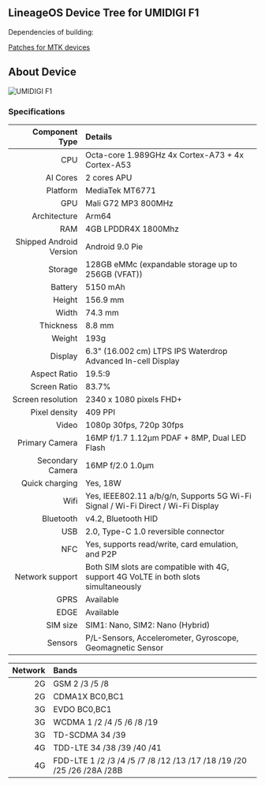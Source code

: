 LineageOS Device Tree for UMIDIGI F1
---

Dependencies of building:

[Patches for MTK devices](https://github.com/PeterCxy/mtk_patches)

## About Device

![UMIDIGI F1](https://www.umidigi.com/new/Images/f1Overview/c1.jpg)

### Specifications

Component Type | Details
-------:|:-------------------------
CPU     | Octa-core 1.989GHz 4x Cortex-A73 + 4x Cortex-A53
AI Cores | 2 cores APU
Platform | MediaTek MT6771
GPU     | Mali G72 MP3 800MHz
Architecture | Arm64
RAM | 4GB LPDDR4X 1800Mhz
Shipped Android Version | 	Android 9.0 Pie
Storage | 128GB eMMc (expandable storage up to 256GB (VFAT))
Battery | 5150 mAh
Height | 156.9 mm
Width | 74.3 mm
Thickness | 8.8 mm
Weight | 193g
Display | 6.3" (16.002 cm) LTPS IPS Waterdrop Advanced In-cell Display
Aspect Ratio | 19.5:9
Screen Ratio | 83.7%
Screen resolution | 2340 x 1080 pixels FHD+
Pixel density | 409 PPI
Video | 1080p 30fps, 720p 30fps
Primary Camera | 16MP f/1.7 1.12µm PDAF + 8MP, Dual LED Flash
Secondary Camera | 16MP f/2.0 1.0µm
Quick charging | Yes, 18W
Wifi | Yes, IEEE802.11 a/b/g/n, Supports 5G Wi-Fi Signal / Wi-Fi Direct / Wi-Fi Display
Bluetooth | v4.2, Bluetooth HID
USB | 2.0, Type-C 1.0 reversible connector
NFC | Yes, supports read/write, card emulation, and P2P
Network support | Both SIM slots are compatible with 4G, support 4G VoLTE in both slots simultaneously
GPRS | Available
EDGE | Available
SIM size | SIM1: Nano, SIM2: Nano (Hybrid)
Sensors | P/L-Sensors, Accelerometer, Gyroscope, Geomagnetic Sensor

Network | Bands
-------:|:-------------------------
2G | GSM 2 /3 /5 /8
2G | CDMA1X BC0,BC1
3G | EVDO BC0,BC1
3G | WCDMA 1 /2 /4 /5 /6 /8 /19
3G | TD-SCDMA 34 /39
4G | TDD-LTE 34 /38 /39 /40 /41
4G | FDD-LTE 1 /2 /3 /4 /5 /7 /8 /12 /13 /17 /18 /19 /20 /25 /26 /28A /28B

